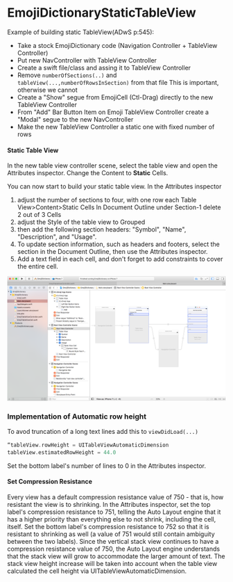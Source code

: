 # EmojiDictionaryStaticTableView

Example of building static TableView(ADwS p:545):<br>

* Take a stock EmojiDictionary code (Navigation Controller + TableView Controller)
* Put new NavController with TableView Controller
* Create a swift file/class and assing it to TableView Controller
* Remove ```numberOfSections(..)``` and ```tableView(...,numberOfRowsInSection)``` from that file
  This is important, otherwise we cannot 
* Create a "Show" segue from EmojiCell (Ctl-Drag) directly to the new TableView Controller
* From "Add" Bar Button Item on Emoji TableView Controller create a "Modal" segue to the new NavController 
* Make  the new TableView Controller a static one with fixed number of rows 

#### Static Table View
In the new table view controller scene, select the table view and open the Attributes inspector. Change the Content to **Static** Cells.

You can now start to build your static table view. In the Attributes inspector
1. adjust the number of sections to four, with one row each
Table View>Content>Static Cells
In Document Outline under Section-1 delete 2 out of 3 Cells
2. adjust the Style of the table view to Grouped
3. then add the following section headers: "Symbol", "Name", "Description", and "Usage".
4. To update section information, such as headers and footers, select the section in the Document Outline, then use the Attributes inspector.
5. Add a text field in each cell, and don't forget to add constraints to cover the entire cell.

![storyboard](https://github.com/oobii/EmojiDictStaticTableView/blob/StaticTableView/StaticTableViewStoryboard.png)

### Implementation of Automatic row height
To avod truncation of a long text lines add this to ```viewDidLoad(...)```
```swift
“tableView.rowHeight = UITableViewAutomaticDimension
tableView.estimatedRowHeight = 44.0
```
Set the bottom label's number of lines to 0 in the Attributes inspector.<br>

#### Set Compression Resistance
Every view has a default compression resistance value of 750 - that is, how resistant the view is to shrinking. In the Attributes inspector, set the top label's compression resistance to 751, telling the Auto Layout engine that it has a higher priority than everything else to not shrink, including the cell, itself. Set the bottom label's compression resistance to 752 so that it is resistant to shrinking as well (a value of 751 would still contain ambiguity between the two labels). Since the vertical stack view continues to have a compression resistance value of 750, the Auto Layout engine understands that the stack view will grow to accommodate the larger amount of text. The stack view height increase will be taken into account when the table view calculated the cell height via UITableViewAutomaticDimension.<br>


